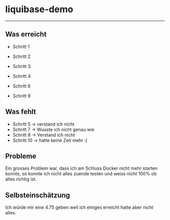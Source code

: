 # liquibase-demo
------
## Was erreicht
- Schritt 1
- Schritt 2
- Schritt 3
- Schritt 4

- Schritt 6

- Schritt 9

## Was fehlt
- Schritt 5 -> verstand ich nicht
- Schritt 7 -> Wusste ich nicht genau wie
- Schritt 8 -> Verstand ich nicht
- Schritt 10 -> hatte keine Zeit mehr :(

## Probleme
Ein grosses Problem war, dass ich am Schluss Docker nicht mehr starten konnte,
so konnte ich nicht alles zuende testen und weiss nicht 100% ob alles richtig ist.

## Selbsteinschätzung
Ich würde mir eine 4.75 geben weil ich einiges erreicht hatte aber nicht alles.
